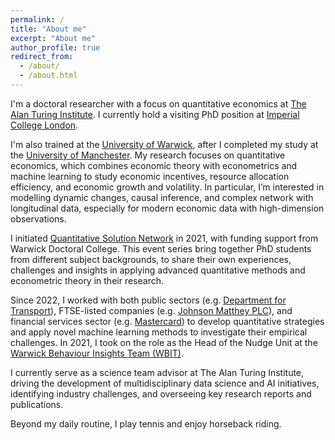 ```yaml
---
permalink: /
title: "About me"
excerpt: "About me"
author_profile: true
redirect_from: 
  - /about/
  - /about.html
---
```


I'm a doctoral researcher with a focus on quantitative economics at [The Alan Turing Institute](https://www.turing.ac.uk/). I currently hold a visiting PhD position at [Imperial College London](https://www.imperial.ac.uk/).

I'm also trained at the [University of Warwick](https://warwick.ac.uk/), after I completed my study at the [University of Manchester](https://www.manchester.ac.uk/). My research focuses on quantitative economics, which combines economic theory with econometrics and machine learning to study economic incentives, resource allocation efficiency, and economic growth and volatility. In particular, I’m interested in modelling dynamic changes, causal inference, and complex network with longitudinal data, especially for modern economic data with high-dimension observations.

I initiated [Quantitative Solution Network](https://warwick.ac.uk/services/dc/phdlife/phdnetworks/quantitativesolutions) in 2021, with funding support from Warwick Doctoral College. This event series bring together PhD students from different subject backgrounds, to share their own experiences, challenges and insights in applying advanced quantitative methods and econometric theory in their research. 

Since 2022, I worked with both public sectors (e.g. [Department for Transport](https://www.gov.uk/government/organisations/department-for-transport)), FTSE-listed companies (e.g. [Johnson Matthey PLC](https://matthey.com/)), and financial services sector (e.g. [Mastercard](https://www.mastercard.com/news/europe/en-uk/research-reports/)) to develop quantitative strategies and apply novel machine learning methods to investigate their empirical challenges. In 2021, I took on the role as the Head of the Nudge Unit at the [Warwick Behaviour Insights Team (WBIT)](https://warwick.ac.uk/research/priorities/behaviour-brain-society/research/wbit/). 

I currently serve as a science team advisor at The Alan Turing Institute, driving the development of multidisciplinary data science and AI initiatives, identifying industry challenges, and overseeing key research reports and publications.

Beyond my daily routine, I play tennis and enjoy horseback riding.





